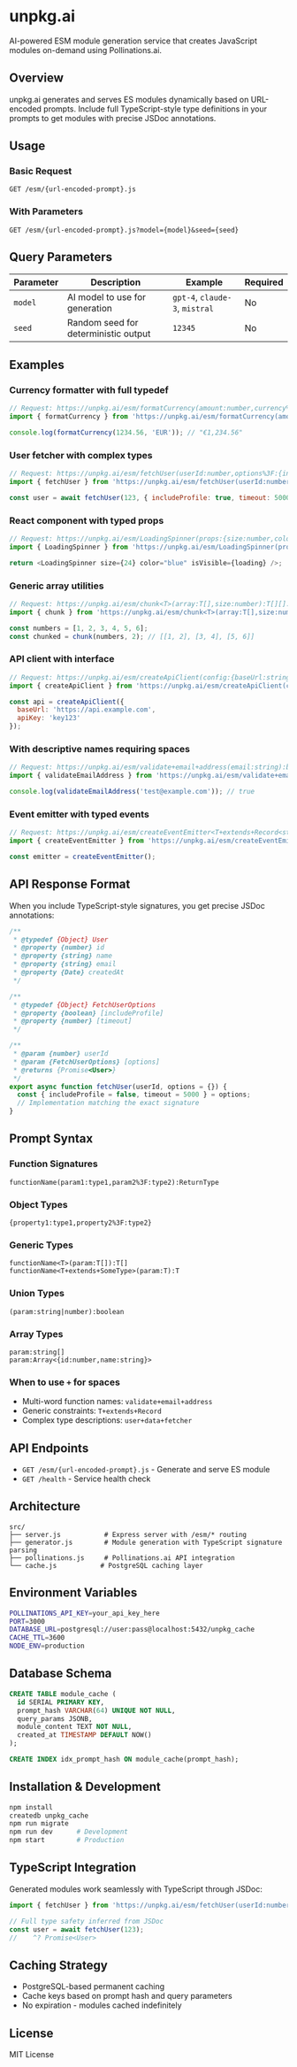 # unpkg.ai

AI-powered ESM module generation service that creates JavaScript modules on-demand using Pollinations.ai.

## Overview

unpkg.ai generates and serves ES modules dynamically based on URL-encoded prompts. Include full TypeScript-style type definitions in your prompts to get modules with precise JSDoc annotations.

## Usage

### Basic Request
```
GET /esm/{url-encoded-prompt}.js
```

### With Parameters
```
GET /esm/{url-encoded-prompt}.js?model={model}&seed={seed}
```

## Query Parameters

| Parameter | Description | Example | Required |
|-----------|-------------|---------|----------|
| `model` | AI model to use for generation | `gpt-4`, `claude-3`, `mistral` | No |
| `seed` | Random seed for deterministic output | `12345` | No |

## Examples

### Currency formatter with full typedef
```javascript
// Request: https://unpkg.ai/esm/formatCurrency(amount:number,currency%3F:string):string.js
import { formatCurrency } from 'https://unpkg.ai/esm/formatCurrency(amount:number,currency%3F:string):string.js';

console.log(formatCurrency(1234.56, 'EUR')); // "€1,234.56"
```

### User fetcher with complex types
```javascript
// Request: https://unpkg.ai/esm/fetchUser(userId:number,options%3F:{includeProfile%3F:boolean,timeout%3F:number}):Promise<{id:number,name:string,email:string,createdAt:Date}>.js
import { fetchUser } from 'https://unpkg.ai/esm/fetchUser(userId:number,options%3F:{includeProfile%3F:boolean,timeout%3F:number}):Promise<{id:number,name:string,email:string,createdAt:Date}>.js';

const user = await fetchUser(123, { includeProfile: true, timeout: 5000 });
```

### React component with typed props
```javascript
// Request: https://unpkg.ai/esm/LoadingSpinner(props:{size:number,color:string,isVisible:boolean}):JSX.Element.js
import { LoadingSpinner } from 'https://unpkg.ai/esm/LoadingSpinner(props:{size:number,color:string,isVisible:boolean}):JSX.Element.js';

return <LoadingSpinner size={24} color="blue" isVisible={loading} />;
```

### Generic array utilities
```javascript
// Request: https://unpkg.ai/esm/chunk<T>(array:T[],size:number):T[][].js
import { chunk } from 'https://unpkg.ai/esm/chunk<T>(array:T[],size:number):T[][].js';

const numbers = [1, 2, 3, 4, 5, 6];
const chunked = chunk(numbers, 2); // [[1, 2], [3, 4], [5, 6]]
```

### API client with interface
```javascript
// Request: https://unpkg.ai/esm/createApiClient(config:{baseUrl:string,apiKey:string,timeout%3F:number}):{get<T>(path:string):Promise<T>,post<T>(path:string,data:any):Promise<T>}.js
import { createApiClient } from 'https://unpkg.ai/esm/createApiClient(config:{baseUrl:string,apiKey:string,timeout%3F:number}):{get<T>(path:string):Promise<T>,post<T>(path:string,data:any):Promise<T>}.js';

const api = createApiClient({ 
  baseUrl: 'https://api.example.com', 
  apiKey: 'key123' 
});
```

### With descriptive names requiring spaces
```javascript
// Request: https://unpkg.ai/esm/validate+email+address(email:string):boolean.js
import { validateEmailAddress } from 'https://unpkg.ai/esm/validate+email+address(email:string):boolean.js';

console.log(validateEmailAddress('test@example.com')); // true
```

### Event emitter with typed events
```javascript
// Request: https://unpkg.ai/esm/createEventEmitter<T+extends+Record<string,any>>():{on<K+extends+keyof+T>(event:K,handler:(data:T[K])=>void):void,emit<K+extends+keyof+T>(event:K,data:T[K]):void}.js
import { createEventEmitter } from 'https://unpkg.ai/esm/createEventEmitter<T+extends+Record<string,any>>():{on<K+extends+keyof+T>(event:K,handler:(data:T[K])=>void):void,emit<K+extends+keyof+T>(event:K,data:T[K]):void}.js';

const emitter = createEventEmitter();
```

## API Response Format

When you include TypeScript-style signatures, you get precise JSDoc annotations:

```javascript
/**
 * @typedef {Object} User
 * @property {number} id
 * @property {string} name
 * @property {string} email
 * @property {Date} createdAt
 */

/**
 * @typedef {Object} FetchUserOptions
 * @property {boolean} [includeProfile]
 * @property {number} [timeout]
 */

/**
 * @param {number} userId
 * @param {FetchUserOptions} [options]
 * @returns {Promise<User>}
 */
export async function fetchUser(userId, options = {}) {
  const { includeProfile = false, timeout = 5000 } = options;
  // Implementation matching the exact signature
}
```

## Prompt Syntax

### Function Signatures
```
functionName(param1:type1,param2%3F:type2):ReturnType
```

### Object Types
```
{property1:type1,property2%3F:type2}
```

### Generic Types
```
functionName<T>(param:T[]):T[]
functionName<T+extends+SomeType>(param:T):T
```

### Union Types
```
(param:string|number):boolean
```

### Array Types
```
param:string[]
param:Array<{id:number,name:string}>
```

### When to use `+` for spaces
- Multi-word function names: `validate+email+address`
- Generic constraints: `T+extends+Record`
- Complex type descriptions: `user+data+fetcher`

## API Endpoints

- `GET /esm/{url-encoded-prompt}.js` - Generate and serve ES module
- `GET /health` - Service health check

## Architecture

```
src/
├── server.js           # Express server with /esm/* routing
├── generator.js        # Module generation with TypeScript signature parsing
├── pollinations.js     # Pollinations.ai API integration
└── cache.js           # PostgreSQL caching layer
```

## Environment Variables

```bash
POLLINATIONS_API_KEY=your_api_key_here
PORT=3000
DATABASE_URL=postgresql://user:pass@localhost:5432/unpkg_cache
CACHE_TTL=3600
NODE_ENV=production
```

## Database Schema

```sql
CREATE TABLE module_cache (
  id SERIAL PRIMARY KEY,
  prompt_hash VARCHAR(64) UNIQUE NOT NULL,
  query_params JSONB,
  module_content TEXT NOT NULL,
  created_at TIMESTAMP DEFAULT NOW()
);

CREATE INDEX idx_prompt_hash ON module_cache(prompt_hash);
```

## Installation & Development

```bash
npm install
createdb unpkg_cache
npm run migrate
npm run dev      # Development
npm start        # Production
```

## TypeScript Integration

Generated modules work seamlessly with TypeScript through JSDoc:

```typescript
import { fetchUser } from 'https://unpkg.ai/esm/fetchUser(userId:number):Promise<User>.js';

// Full type safety inferred from JSDoc
const user = await fetchUser(123);
//    ^? Promise<User>
```

## Caching Strategy

- PostgreSQL-based permanent caching
- Cache keys based on prompt hash and query parameters
- No expiration - modules cached indefinitely

## License

MIT License